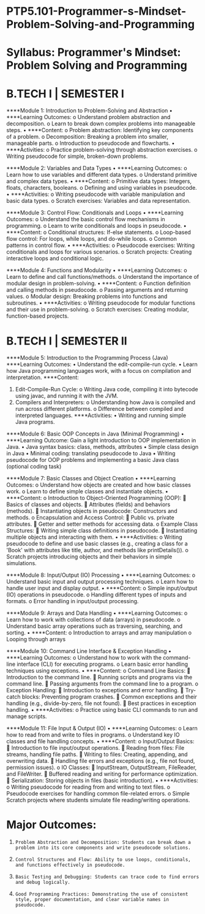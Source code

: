 # PTP5.101-Programmer-s-Mindset-Problem-Solving-and-Programming
# Syllabus: Programmer's Mindset: Problem Solving and Programming
# B.TECH I | SEMESTER I 

****Module 1: Introduction to Problem-Solving and Abstraction
•	****Learning Outcomes:
o	Understand problem abstraction and decomposition.
o	Learn to break down complex problems into manageable steps.
•	****Content:
o	Problem abstraction: Identifying key components of a problem.
o	Decomposition: Breaking a problem into smaller, manageable parts.
o	Introduction to pseudocode and flowcharts.
•	****Activities:
o	Practice problem-solving through abstraction exercises.
o	Writing pseudocode for simple, broken-down problems.

****Module 2: Variables and Data Types
•	****Learning Outcomes:
o	Learn how to use variables and different data types.
o	Understand primitive and complex data types.
•	****Content:
o	Primitive data types: Integers, floats, characters, booleans.
o	Defining and using variables in pseudocode.
•	****Activities:
o	Writing pseudocode with variable manipulation and basic data types.
o	Scratch exercises: Variables and data representation.

****Module 3: Control Flow: Conditionals and Loops
•	****Learning Outcomes:
o	Understand the basic control flow mechanisms in programming.
o	Learn to write conditionals and loops in pseudocode.
•	****Content:
o	Conditional structures: If-else statements.
o	Loop-based flow control: For loops, while loops, and do-while loops.
o	Common patterns in control flow.
•	****Activities:
o	Pseudocode exercises: Writing conditionals and loops for various scenarios.
o	Scratch projects: Creating interactive loops and conditional logic.

****Module 4: Functions and Modularity
•	****Learning Outcomes:
o	Learn to define and call functions/methods.
o	Understand the importance of modular design in problem-solving.
•	****Content:
o	Function definition and calling methods in pseudocode.
o	Passing arguments and returning values.
o	Modular design: Breaking problems into functions and subroutines.
•	****Activities:
o	Writing pseudocode for modular functions and their use in problem-solving.
o	Scratch exercises: Creating modular, function-based projects.

# B.TECH I | SEMESTER II 
****Module 5: Introduction to the Programming Process (Java)
****Learning Outcomes:
•	Understand the edit-compile-run cycle.
•	Learn how Java programming languages work, with a focus on compilation and interpretation.
****Content:
1.	Edit-Compile-Run Cycle:
o	Writing Java code, compiling it into bytecode using javac, and running it with the JVM.
2.	Compilers and Interpreters:
o	Understanding how Java is compiled and run across different platforms.
o	Difference between compiled and interpreted languages.
****Activities:
•	Writing and running simple Java programs.

****Module 6: Basic OOP Concepts in Java (Minimal Programming)
•	****Learning Outcome: Gain a light introduction to OOP implementation in Java.
•	Java syntax basics: class, methods, attributes
•	Simple class design in Java
•	Minimal coding: translating pseudocode to Java
•	Writing pseudocode for OOP problems and implementing a basic Java class (optional coding task)

****Module 7: Basic Classes and Object Creation
•	****Learning Outcomes:
o	Understand how objects are created and how basic classes work.
o	Learn to define simple classes and instantiate objects.
•	****Content:
o	Introduction to Object-Oriented Programming (OOP):
	Basics of classes and objects.
	Attributes (fields) and behaviors (methods).
	Instantiating objects in pseudocode: Constructors and methods.
o	Encapsulation and Access Control:
	Public vs. private attributes.
	Getter and setter methods for accessing data.
o	Example Class Structures:
	Writing simple class definitions in pseudocode.
	Instantiating multiple objects and interacting with them.
•	****Activities:
o	Writing pseudocode to define and use basic classes (e.g., creating a class for a 'Book' with attributes like title, author, and methods like printDetails()).
o	Scratch projects introducing objects and their behaviors in simple simulations.

****Module 8: Input/Output (IO) Processing
•	****Learning Outcomes:
o	Understand basic input and output processing techniques.
o	Learn how to handle user input and display output.
•	****Content:
o	Simple input/output (IO) operations in pseudocode.
o	Handling different types of inputs and formats.
o	Error handling in input/output processing.

****Module 9: Arrays and Data Handling
•	****Learning Outcomes:
o	Learn how to work with collections of data (arrays) in pseudocode.
o	Understand basic array operations such as traversing, searching, and sorting.
•	****Content:
o	Introduction to arrays and array manipulation
o	Looping through arrays
 
****Module 10: Command Line Interface & Exception Handling
•	****Learning Outcomes:
o	Understand how to work with the command-line interface (CLI) for executing programs.
o	Learn basic error handling techniques using exceptions.
•	****Content:
o	Command Line Basics:
	Introduction to the command line.
	Running scripts and programs via the command line.
	Passing arguments from the command line to a program.
o	Exception Handling:
	Introduction to exceptions and error handling.
	Try-catch blocks: Preventing program crashes.
	Common exceptions and their handling (e.g., divide-by-zero, file not found).
	Best practices in exception handling.
•	****Activities:
o	Practice using basic CLI commands to run and manage scripts.

****Module 11: File Input & Output (IO)
•	****Learning Outcomes:
o	Learn how to read from and write to files in programs.
o	Understand key IO classes and file handling concepts.
•	****Content:
o	Input/Output Basics:
	Introduction to file input/output operations.
	Reading from files: File streams, handling file paths.
	Writing to files: Creating, appending, and overwriting data.
	Handling file errors and exceptions (e.g., file not found, permission issues).
o	IO Classes:
	InputStream, OutputStream, FileReader, and FileWriter.
	Buffered reading and writing for performance optimization.
	Serialization: Storing objects in files (basic introduction).
•	****Activities:
o	Writing pseudocode for reading from and writing to text files.
o	Pseudocode exercises for handling common file-related errors.
o	Simple Scratch projects where students simulate file reading/writing operations.

# Major Outcomes:
1.     Problem Abstraction and Decomposition: Students can break down a problem into its core components and write pseudocode solutions.
2.     Control Structures and Flow: Ability to use loops, conditionals, and functions effectively in pseudocode.
3.     Basic Testing and Debugging: Students can trace code to find errors and debug logically.
4.     Good Programming Practices: Demonstrating the use of consistent style, proper documentation, and clear variable names in pseudocode.


